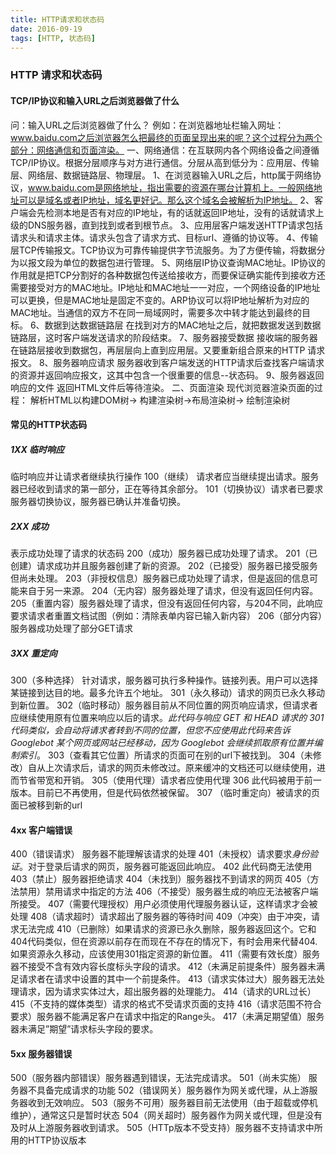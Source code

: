 ```yaml
---
title: HTTP请求和状态码
date: 2016-09-19
tags: [HTTP, 状态码]
---
```

### HTTP 请求和状态码
####  TCP/IP协议和输入URL之后浏览器做了什么
问：输入URL之后浏览器做了什么？
例如：在浏览器地址栏输入网址：www.baidu.com之后浏览器怎么把最终的页面呈现出来的呢？这个过程分为两个部分：网络通信和页面渲染。
一、网络通信：在互联网内各个网络设备之间遵循TCP/IP协议。根据分层顺序与对方进行通信。分层从高到低分为：应用层、传输层、网络层、数据链路层、物理层。
1、在浏览器输入URL之后，http属于网络协议，www.baidu.com是网络地址，指出需要的资源在哪台计算机上。一般网络地址可以是域名或者IP地址，域名更好记。那么这个域名会被解析为IP地址。
2、客户端会先检测本地是否有对应的IP地址，有的话就返回IP地址，没有的话就请求上级的DNS服务器，直到找到或者到根节点。
3、应用层客户端发送HTTP请求包括请求头和请求主体。请求头包含了请求方式、目标url、遵循的协议等。
4、传输层TCP传输报文。TCP协议为可靠传输提供字节流服务。为了方便传输，将数据分为以报文段为单位的数据包进行管理。
5、网络层IP协议查询MAC地址。IP协议的作用就是把TCP分割好的各种数据包传送给接收方，而要保证确实能传到接收方还需要接受对方的MAC地址。IP地址和MAC地址一一对应，一个网络设备的IP地址可以更换，但是MAC地址是固定不变的。ARP协议可以将IP地址解析为对应的MAC地址。当通信的双方不在同一局域网时，需要多次中转才能达到最终的目标。
6、数据到达数据链路层
在找到对方的MAC地址之后，就把数据发送到数据链路层，这时客户端发送请求的阶段结束。
7、服务器接受数据
接收端的服务器在链路层接收到数据包，再层层向上直到应用层。又要重新组合原来的HTTP 请求报文。
8、服务器响应请求
服务器收到客户端发送的HTTP请求后查找客户端请求的资源并返回响应报文，这其中包含一个很重要的信息--状态码。
9、服务器返回响应的文件
返回HTML文件后等待渲染。
二、页面渲染
现代浏览器渲染页面的过程： 解析HTML以构建DOM树-> 构建渲染树->布局渲染树-> 绘制渲染树




#### 常见的HTTP状态码
##### 1XX 临时响应
临时响应并让请求者继续执行操作
100（继续）  请求者应当继续提出请求。服务器已经收到请求的第一部分，正在等待其余部分。
101（切换协议）请求者已要求服务器切换协议，服务器已确认并准备切换。

##### 2XX 成功
表示成功处理了请求的状态码
200（成功）服务器已成功处理了请求。
201（已创建）请求成功并且服务器创建了新的资源。
202（已接受）服务器已接受服务但尚未处理。
203（非授权信息）服务器已成功处理了请求，但是返回的信息可能来自于另一来源。
204（无内容）服务器处理了请求，但没有返回任何内容。
205（重置内容）服务器处理了请求，但没有返回任何内容，与204不同，此响应要求请求者重置文档试图（例如：清除表单内容已输入新内容）
206（部分内容）服务器成功处理了部分GET请求
##### 3XX 重定向
300（多种选择） 针对请求，服务器可执行多种操作。链接列表。用户可以选择某链接到达目的地。最多允许五个地址。
301（永久移动）请求的网页已永久移动到新位置。
302（临时移动）服务器目前从不同位置的网页响应请求，但请求者应继续使用原有位置来响应以后的请求。*此代码与响应 GET 和 HEAD 请求的 301 代码类似，会自动将请求者转到不同的位置，但您不应使用此代码来告诉 Googlebot 某个网页或网站已经移动，因为 Googlebot 会继续抓取原有位置并编制索引*。
303（查看其它位置）所请求的页面可在别的url下被找到。
304（未修改）自从上次请求后，请求的网页未修改过。原来缓冲的文档还可以继续使用，进而节省带宽和开销。
305（使用代理）请求者应使用代理
306 	此代码被用于前一版本。目前已不再使用，但是代码依然被保留。
307 （临时重定向）被请求的页面已被移到新的url
#### 4xx 客户端错误
400（错误请求） 服务器不能理解该请求的处理
401（未授权）请求要求*身份验证*。对于登录后请求的网页，服务器可能返回此响应。
402 此代码商无法使用
403（禁止）服务器拒绝请求
404（未找到）服务器找不到请求的网页
405（方法禁用）禁用请求中指定的方法
406（不接受）服务器生成的响应无法被客户端所接受。
407（需要代理授权）用户必须使用代理服务器认证，这样请求才会被处理
408（请求超时）请求超出了服务器的等待时间
409（冲突）由于冲突，请求无法完成
410（已删除）如果请求的资源已永久删除，服务器返回这个。它和404代码类似，但在资源以前存在而现在不存在的情况下，有时会用来代替404.如果资源永久移动，应该使用301指定资源的新位置。
411（需要有效长度）服务器不接受不含有效内容长度标头字段的请求。
412（未满足前提条件）服务器未满足请求者在请求中设置的其中一个前提条件。
413（请求实体过大）服务器无法处理请求，因为请求实体过大，超出服务器的处理能力。
414（请求的URL过长）
415（不支持的媒体类型）请求的格式不受请求页面的支持
416（请求范围不符合要求）服务器不能满足客户在请求中指定的Range头。
417（未满足期望值）服务器未满足”期望”请求标头字段的要求。
#### 5xx 服务器错误
500（服务器内部错误）服务器遇到错误，无法完成请求。
501（尚未实施） 服务器不具备完成请求的功能
502（错误网关）服务器作为网关或代理，从上游服务器收到无效响应。
503（服务不可用）服务器目前无法使用（由于超载或停机维护），通常这只是暂时状态
504（网关超时）服务器作为网关或代理，但是没有及时从上游服务器收到请求。
505（HTTp版本不受支持）服务器不支持请求中所用的HTTP协议版本

